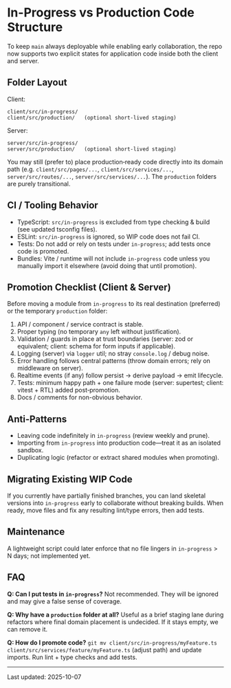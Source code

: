 # In-Progress vs Production Code Structure

To keep `main` always deployable while enabling early collaboration, the repo now supports two explicit states for application code inside both the client and server.

## Folder Layout

Client:
```
client/src/in-progress/
client/src/production/   (optional short-lived staging)
```

Server:
```
server/src/in-progress/
server/src/production/   (optional short-lived staging)
```

You may still (prefer to) place production‑ready code directly into its domain path (e.g. `client/src/pages/...`, `client/src/services/...`, `server/src/routes/...`, `server/src/services/...`). The `production` folders are purely transitional.

## CI / Tooling Behavior
- TypeScript: `src/in-progress` is excluded from type checking & build (see updated tsconfig files).
- ESLint: `src/in-progress` is ignored, so WIP code does not fail CI.
- Tests: Do not add or rely on tests under `in-progress`; add tests once code is promoted.
- Bundles: Vite / runtime will not include `in-progress` code unless you manually import it elsewhere (avoid doing that until promotion).

## Promotion Checklist (Client & Server)
Before moving a module from `in-progress` to its real destination (preferred) or the temporary `production` folder:
1. API / component / service contract is stable.
2. Proper typing (no temporary `any` left without justification).
3. Validation / guards in place at trust boundaries (server: zod or equivalent; client: schema for form inputs if applicable).
4. Logging (server) via `logger` util; no stray `console.log` / debug noise.
5. Error handling follows central patterns (throw domain errors; rely on middleware on server).
6. Realtime events (if any) follow persist → derive payload → emit lifecycle.
7. Tests: minimum happy path + one failure mode (server: supertest; client: vitest + RTL) added post‑promotion.
8. Docs / comments for non-obvious behavior.

## Anti-Patterns
- Leaving code indefinitely in `in-progress` (review weekly and prune).
- Importing from `in-progress` into production code—treat it as an isolated sandbox.
- Duplicating logic (refactor or extract shared modules when promoting).

## Migrating Existing WIP Code
If you currently have partially finished branches, you can land skeletal versions into `in-progress` early to collaborate without breaking builds. When ready, move files and fix any resulting lint/type errors, then add tests.

## Maintenance
A lightweight script could later enforce that no file lingers in `in-progress` > N days; not implemented yet.

## FAQ
**Q: Can I put tests in `in-progress`?** Not recommended. They will be ignored and may give a false sense of coverage.

**Q: Why have a `production` folder at all?** Useful as a brief staging lane during refactors where final domain placement is undecided. If it stays empty, we can remove it.

**Q: How do I promote code?** `git mv client/src/in-progress/myFeature.ts client/src/services/feature/myFeature.ts` (adjust path) and update imports. Run lint + type checks and add tests.

---
Last updated: 2025-10-07
